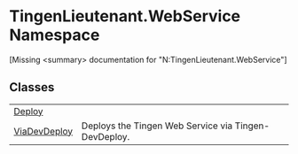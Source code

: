 # TingenLieutenant.WebService Namespace


\[Missing &lt;summary&gt; documentation for "N:TingenLieutenant.WebService"\]



## Classes
<table>
<tr>
<td><a href="5683af89-b278-09ee-20ef-409c1e8aa8ff">Deploy</a></td>
<td> </td></tr>
<tr>
<td><a href="c73078a9-4db5-d10f-1cca-9c1c1139b2d0">ViaDevDeploy</a></td>
<td>Deploys the Tingen Web Service via Tingen-DevDeploy.</td></tr>
</table>